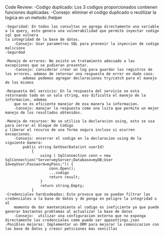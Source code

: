 Code Review:
    -Codigo duplicado: Los 3 codigos proporcionados contienen funciones duplicadas.
        -Consejo: eliminar el codigo duplicado o reutilizar la logica en un metodo /helper 
    
    -Seguridad: En todas las consultas se agrega directamente una variable a la query, esto genera una vulnerabilidad que permite inyectar codigo sql que vulnera
    la integridad de la base de datos.
        -Consejo: Usar parametros SQL para prevenir la inyeccion de codigo malicioso
    -Segurdad

    -Manejo de errores: No existe un tratamiento adecuado a las excepciones que se pudieran presentar.
        -Consejo: considerar crear un log para guardar los registros de los errores, ademas de retornar una respuesta de error en dado caso.
            ademas podemos agregar declaraciones try/catch para el manejo de los mismos

    -Respuesta del servicio: En la respuesta del servicio se esta retornando todo en un solo string, eso dificulta el manejo de la informacion, ademas 
        que no es eficiente manejar de esa manera la informacion.
        -Consejo: manejar la respuesta como una lsita que permite un mejor manejo de los resultados obtenidos.

    -Manejo de recursos: No se utiliza la declaracion using, esto se usa para cerrar el bloque de Codigo
    y liberar el recurso de una forma segura incluso si ocurren excepciones.
        -Consejo: encerrar el codigo en la declaracion using de la siguiente manera:
            public string GetUserData(int userId)
                {
                    using ( SqlConnection conn = new SqlConnection("Server=myServer;Database=myDB;User Id=myUser;Password=myPass;")) {
                        conn.Open();
                        ...codigo
                        return result;
                    }
                    return string.Empty;                    
                } 
    -Credenciales hardcodeadas: Esto provoca que se puedan filtrar las credenciales a la base de datos y de ponga en peligro la integridad o al 
        momento de dar mantenimiento al codigo es ineficiente ya que puede generar bastantes problemas al actualizar la base de datos
        -Consejo:  utilizar una configuracion externa que no exponga directamente las credenciales como puede ser appsettings.json
    -Posibles mejoras: Implementar un ORM para mejorar la comunicacion con las base de datos y creasr peticiones mas sencillas   